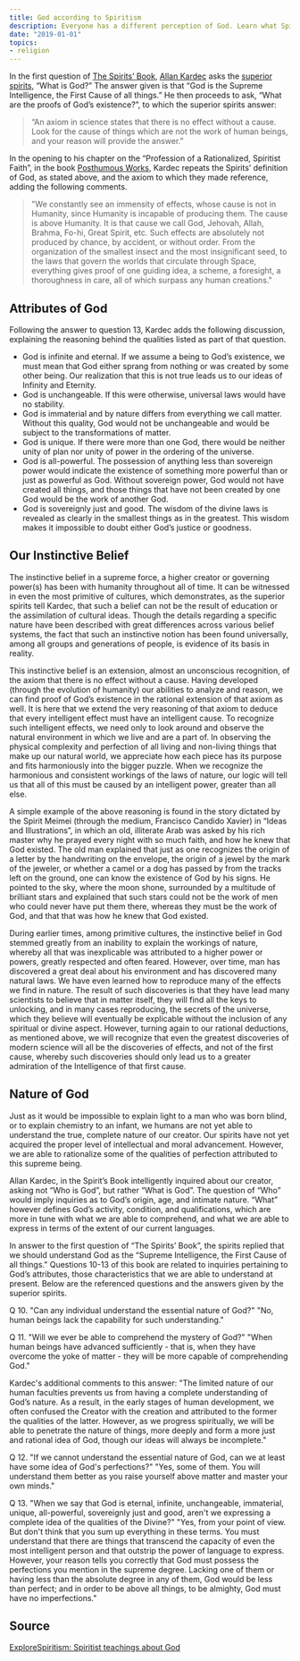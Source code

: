 ```yaml
---
title: God according to Spiritism
description: Everyone has a different perception of God. Learn what Spiritism teaches us about it.
date: "2019-01-01"
topics:
- religion
---
```


In the first question of [The Spirits’ Book](/books/allan-kardec/spirits-book),
[Allan Kardec](/profiles/allan-kardec) asks the [superior
spirits](/about/superior-spirits), “What is God?” The answer given is that “God
is the Supreme Intelligence, the First Cause of all things.”  He then proceeds
to ask, “What are the proofs of God’s existence?”, to which the superior spirits
answer:
> “An axiom in science states that there is no effect without a cause.  Look for
> the cause of things which are not the work of human beings, and your reason
> will provide the answer.”

In the opening to his chapter on the “Profession of a Rationalized, Spiritist
Faith”, in the book [Posthumous Works](/books/allan-kardec/posthomous-works),
Kardec repeats the Spirits’ definition of God, as stated above, and the axiom to
which they made reference, adding the following comments. 

> "We constantly see an immensity of effects, whose cause is not in Humanity,
> since Humanity is incapable of producing them. The cause is above Humanity. It
> is that cause we call God, Jehovah, Allah, Brahma, Fo-hi, Great Spirit, etc.
> Such effects are absolutely not produced by chance, by accident, or without
> order. From the organization of the smallest insect and the most insignificant
> seed, to the laws that govern the worlds that circulate through Space,
> everything gives proof of one guiding idea, a scheme, a foresight, a
> thoroughness in care, all of which surpass any human creations."

## Attributes of God
Following the answer to question 13, Kardec adds the following discussion,
explaining the reasoning behind the qualities listed as part of that question.

* God is infinite and eternal.  If we assume a being to God’s existence, we must
  mean that God either sprang from nothing or was created by some other being.
  Our realization that this is not true leads us to our ideas of Infinity and
  Eternity.
* God is unchangeable.  If this were otherwise, universal laws would have no
  stability.
* God is immaterial and by nature differs from everything we call matter.
  Without this quality, God would not be unchangeable and would be subject to
  the transformations of matter.
* God is unique.  If there were more than one God, there would be neither unity
  of plan nor unity of power in the ordering of the universe.
* God is all-powerful.  The possession of anything less than sovereign power
  would indicate the existence of something more powerful than or just as
  powerful as God.  Without sovereign power, God would not have created all
  things, and those things that have not been created by one God would be the
  work of another God.
* God is sovereignly just and good. The wisdom of the divine laws is revealed as
  clearly in the smallest things as in the greatest.  This wisdom makes it
  impossible to doubt either God’s justice or goodness.  

## Our Instinctive Belief
The instinctive belief in a supreme force, a higher creator or governing
power(s) has been with humanity throughout all of time. It can be witnessed in
even the most primitive of cultures, which demonstrates, as the superior spirits
tell Kardec, that such a belief can not be the result of education or the
assimilation of cultural ideas.  Though the details regarding a specific nature
have been described with great differences across various belief systems, the
fact that such an instinctive notion has been found universally, among all
groups and generations of people, is evidence of its basis in reality.

This instinctive belief is an extension, almost an unconscious recognition, of
the axiom that there is no effect without a cause.  Having developed (through
the evolution of humanity) our abilities to analyze and reason, we can find
proof of God’s existence in the rational extension of that axiom as well.  It is
here that we extend the very reasoning of that axiom to deduce that every
intelligent effect must have an intelligent cause.   To recognize such
intelligent effects, we need only to look around and observe the natural
environment in which we live and are a part of.  In observing the physical
complexity and perfection of all living and non-living things that make up our
natural world, we appreciate how each piece has its purpose and fits
harmoniously into the bigger puzzle.  When we recognize the harmonious and
consistent workings of the laws of nature, our logic will tell us that all of
this must be caused by an intelligent power, greater than all else. 

A simple example of the above reasoning is found in the story dictated by the
Spirit Meimei (through the medium, Francisco Candido Xavier) in “Ideas and
Illustrations”,  in which an old, illiterate Arab was asked by his rich master
why he prayed every night with so much faith, and how he knew that God existed.
The old man explained that just as one recognizes the origin of a letter by the
handwriting on the envelope, the origin of a jewel by the mark of the jeweler,
or whether a camel or a dog has passed by from the tracks left on the ground,
one can know the existence of God by his signs.   He pointed to the sky, where
the moon shone, surrounded by a multitude of brilliant stars and explained that
such stars could not be the work of men who could never have put them there,
whereas they must be the work of God, and that that was how he knew that God
existed.

During earlier times, among primitive cultures, the instinctive belief in God
stemmed greatly from an inability to explain the workings of nature, whereby all
that was inexplicable was attributed to a higher power or powers, greatly
respected and often feared.  However, over time, man has discovered a great deal
about his environment and has discovered many natural laws.  We have even
learned how to reproduce many of the effects we find in nature.  The result of
such discoveries is that they have lead many scientists to believe that in
matter itself, they will find all the keys to unlocking, and in many cases
reproducing, the secrets of the universe, which they believe will eventually be
explicable without the inclusion of any spiritual or divine aspect.  However,
turning again to our rational deductions, as mentioned above, we will recognize
that even the greatest discoveries of modern science will all be the discoveries
of effects, and not of the first cause, whereby such discoveries should only
lead us to a greater admiration of the Intelligence of that first cause.  


## Nature of God
Just as it would be impossible to explain light to a man who was born blind, or
to explain chemistry to an infant, we humans are not yet able to understand the
true, complete nature of our creator.  Our spirits have not yet acquired the
proper level of intellectual and moral advancement.  However, we are able to
rationalize some of the qualities of perfection attributed to this supreme
being.

Allan Kardec, in the Spirit’s Book intelligently inquired about our creator,
asking not “Who is God”, but rather “What is God”.  The question of “Who” would
imply inquiries as to God’s origin, age, and intimate nature.  “What” however
defines God’s activity, condition, and qualifications, which are more in tune
with what we are able to comprehend, and what we are able to express in terms of
the extent of our current languages.

In answer to the first question of  “The Spirits’ Book”, the spirits replied
that we should understand God as the “Supreme Intelligence, the First Cause of
all things."  Questions 10-13 of this book are related to inquiries pertaining
to God’s attributes, those characteristics that we are able to understand at
present.  Below are the referenced questions and the answers given by the
superior spirits.

Q 10. "Can any individual understand the essential nature of God?" "No, human
beings lack the capability for such understanding."

Q 11. "Will we ever be able to comprehend the mystery of God?" "When human
beings have advanced sufficiently - that is, when they have overcome the yoke of
matter - they will be more capable of comprehending God."

Kardec's additional comments to this answer: "The limited nature of our human
faculties prevents us from having a complete understanding of God’s nature.  As
a result, in the early stages of human development, we often confused the
Creator with the creation and attributed to the former the qualities of the
latter.  However, as we progress spiritually, we will be able to penetrate the
nature of things, more deeply and form a more just and rational idea of God,
though our ideas will always be incomplete."

Q 12. "If we cannot understand the essential nature of God, can we at least have
some idea of God's perfections?" "Yes, some of them. You will understand them
better as you raise yourself above matter and master your own minds."

Q 13. "When we say that God is eternal, infinite, unchangeable, immaterial,
unique, all-powerful, sovereignly just and good, aren't we expressing a complete
idea of the qualities of the Divine?" "Yes, from your point of view. But don't
think that you sum up everything in these terms. You must understand that there
are things that transcend the capacity of even the most intelligent person and
that outstrip the power of language to express. However, your reason tells you
correctly that God must possess the perfections you mention in the supreme
degree. Lacking one of them or having less than the absolute degree in any of
them, God would be less than perfect; and in order to be above all things, to be
almighty, God must have no imperfections." 

## Source
[ExploreSpiritism: Spiritist teachings about God](//www.explorespiritism.com/religiongod_what%20is%20god.htm)

